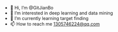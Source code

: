 - 👋 Hi, I’m @GitJianBo
- 👀 I’m interested in deep learning and data mining
- 🌱 I’m currently learning target finding
- 📫 How to reach me 1305746224@qq.com

<!---
GitJianBo/GitJianBo is a ✨ special ✨ repository because its `README.md` (this file) appears on your GitHub profile.
You can click the Preview link to take a look at your changes.
--->
